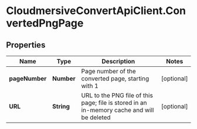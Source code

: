 # CloudmersiveConvertApiClient.ConvertedPngPage

## Properties
Name | Type | Description | Notes
------------ | ------------- | ------------- | -------------
**pageNumber** | **Number** | Page number of the converted page, starting with 1 | [optional] 
**URL** | **String** | URL to the PNG file of this page; file is stored in an in-memory cache and will be deleted | [optional] 


